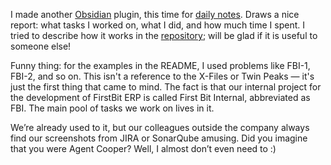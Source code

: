 ﻿I made another [Obsidian](https://obsidian.md) plugin, this time for [daily notes](https://help.obsidian.md/Plugins/Daily+notes). Draws a nice report: what tasks I worked on, what I did, and how much time I spent. I tried to describe how it works in the [repository](https://github.com/vkostyanetsky/ObsidianTimesheet); will be glad if it is useful to someone else!

Funny thing: for the examples in the README, I used problems like FBI-1, FBI-2, and so on. This isn't a reference to the X-Files or Twin Peaks — it's just the first thing that came to mind. The fact is that our internal project for the development of FirstBit ERP is called First Bit Internal, abbreviated as FBI. The main pool of tasks we work on lives in it.

We’re already used to it, but our colleagues outside the company always find our screenshots from JIRA or SonarQube amusing. Did you imagine that you were Agent Cooper? Well, I almost don’t even need to :)